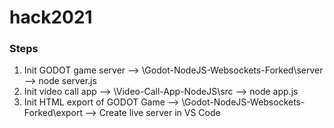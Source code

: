 # hack2021
### Steps
1. Init GODOT game server --> \Godot-NodeJS-Websockets-Forked\server --> node server.js
2. Init video call app --> \Video-Call-App-NodeJS\src --> node app.js
3. Init HTML export of GODOT Game --> \Godot-NodeJS-Websockets-Forked\export --> Create live server in VS Code
